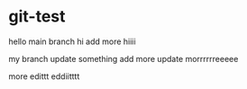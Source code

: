 # git-test
hello main branch
hi add more hiiii



my branch update something
add more update  morrrrrreeeee


more edittt
eddiitttt













